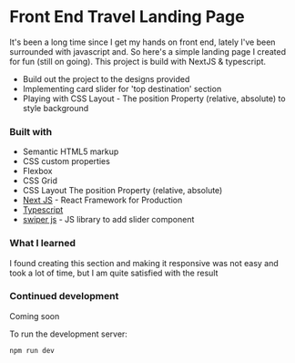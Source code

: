 # Front End Travel Landing Page
It's been a long time since I get my hands on front end, lately I've been surrounded with javascript and. So here's a simple landing page I created for fun (still on going). This project is build with NextJS & typescript.



- Build out the project to the designs provided
- Implementing card slider for 'top destination' section
- Playing with CSS Layout - The position Property (relative, absolute) to style background 




### Built with

- Semantic HTML5 markup
- CSS custom properties
- Flexbox
- CSS Grid
- CSS Layout The position Property (relative, absolute)
- [Next JS](https://nextjs.org/) - React Framework for Production
- [Typescript](https://www.typescriptlang.org/) 
- [swiper js](https://swiperjs.com/) - JS library to add slider component

### What I learned
I found creating this section and making it responsive was not easy and took a lot of time, but I am quite satisfied with the result


### Continued development
Coming soon




To run the development server:

```bash
npm run dev
```
